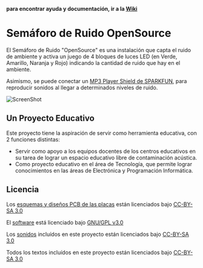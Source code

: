 **para encontrar  ayuda y documentación, ir a la [Wiki](https://github.com/tolbier/semaforo_ruido/wiki)**

Semáforo de Ruido OpenSource
============================
El Semáforo de Ruido "OpenSource" es una instalación que capta el ruido de ambiente y activa un juego de 4 bloques de luces LED (en Verde, Amarillo, Naranja y Rojo) indicando la cantidad de ruido que hay en el ambiente.

Asimismo, se puede conectar un [MP3 Player Shield de SPARKFUN](https://www.sparkfun.com/products/10628), para reproducir sonidos al llegar a determinados niveles de ruido.

![ScreenShot](https://raw.github.com/tolbier/semaforo_ruido/master/PCBs/semaforo_ruido_MainPCB/semaforo_ruido_MainPCB_pcb.jpg)

Un Proyecto Educativo
---------------------
Este proyecto tiene la aspiración de servir como herramienta educativa, con 2 funciones distintas:
* Servir como apoyo a los equipos docentes de los centros educativos en su tarea de lograr un espacio educativo libre de contaminación acústica.
* Como proyecto educativo en el área de Tecnología, que permite lograr conocimientos en las áreas de Electrónica y Programación Informática.


Licencia
--------
Los [esquemas y diseños PCB de las placas](https://github.com/tolbier/semaforo_ruido/tree/master/PCBs) están licenciados bajo [CC-BY-SA 3.0](http://creativecommons.org/licenses/by-sa/3.0/es/)

El [software](https://github.com/tolbier/semaforo_ruido/tree/master/src) está licenciado bajo [GNU/GPL v3.0](https://github.com/tolbier/semaforo_ruido/blob/master/src/LICENSE.txt)

Los [sonidos](https://github.com/tolbier/semaforo_ruido/tree/master/sonidos) incluídos en este proyecto están licenciados bajo [CC-BY-SA 3.0](http://creativecommons.org/licenses/by-sa/3.0/es/)

Todos los textos incluídos en este proyecto están licenciados bajo [CC-BY-SA 3.0](http://creativecommons.org/licenses/by-sa/3.0/es/)




